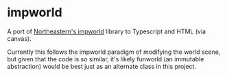 # impworld

A port of [Northeastern's impworld](https://course.ccs.neu.edu/cs2510sp16/image-doc.html) library to Typescript and HTML (via canvas).

Currently this follows the impworld paradigm of modifying the world scene, but given that the code is so similar, it's likely funworld (an immutable abstraction) would be best just as an alternate class in this project.
